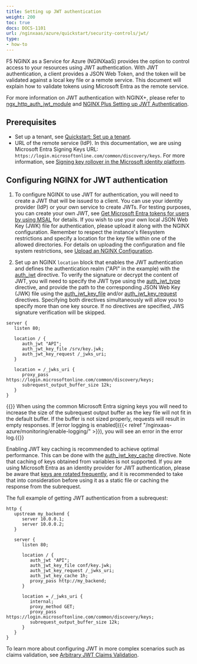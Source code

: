 ```yaml
---
title: Setting up JWT authentication
weight: 200
toc: true
docs: DOCS-1101
url: /nginxaas/azure/quickstart/security-controls/jwt/
type:
- how-to
---
```


F5 NGINX as a Service for Azure (NGINXaaS) provides the option to control access to your resources using JWT authentication. With JWT authentication, a client provides a JSON Web Token, and the token will be validated against a local key file or a remote service. This document will explain how to validate tokens using Microsoft Entra as the remote service.

For more information on JWT authentication with NGINX+, please refer to [ngx_http_auth_jwt_module](https://nginx.org/en/docs/http/ngx_http_auth_jwt_module.html) and [NGINX Plus Setting up JWT Authentication](https://docs.nginx.com/nginx/admin-guide/security-controls/configuring-jwt-authentication/).

## Prerequisites

- Set up a tenant, see [Quickstart: Set up a tenant](https://learn.microsoft.com/en-us/entra/identity-platform/quickstart-create-new-tenant).
- URL of the remote service (IdP). In this documentation, we are using Microsoft Entra Signing Keys URL: `https://login.microsoftonline.com/common/discovery/keys`. For more information, see [Signing key rollover in the Microsoft identity platform](https://learn.microsoft.com/en-us/entra/identity-platform/signing-key-rollover).

## Configuring NGINX for JWT authentication

1. To configure NGINX to use JWT for authentication, you will need to create a JWT that will be issued to a client. You can use your identity provider (IdP) or your own service to create JWTs. For testing purposes, you can create your own JWT, see [Get Microsoft Entra tokens for users by using MSAL](https://learn.microsoft.com/en-us/azure/databricks/dev-tools/app-aad-token) for details. If you wish to use your own local JSON Web Key (JWK) file for authentication, please upload it along with the NGINX configuration. Remember to respect the instance's filesystem restrictions and specify a location for the key file within one of the allowed directories. For details on uploading the configuration and file system restrictions, see [Upload an NGINX Configuration](https://docs.nginx.com/nginxaas/azure/getting-started/nginx-configuration/).

2. Set up an NGINX `location` block that enables the JWT authentication and defines the authentication realm ("API" in the example) with the [auth_jwt](https://nginx.org/en/docs/http/ngx_http_auth_jwt_module.html#auth_jwt) directive. To verify the signature or decrypt the content of JWT, you will need to specify the JWT type using the [auth_jwt_type](https://nginx.org/en/docs/http/ngx_http_auth_jwt_module.html#auth_jwt_type) directive, and provide the path to the corresponding JSON Web Key (JWK) file using the [auth_jwt_key_file](https://nginx.org/en/docs/http/ngx_http_auth_jwt_module.html#auth_jwt_key_file) and/or [auth_jwt_key_request](https://nginx.org/en/docs/http/ngx_http_auth_jwt_module.html#auth_jwt_key_request) directives. Specifying both directives simultaneously will allow you to specify more than one key source. If no directives are specified, JWS signature verification will be skipped.

```nginx
server {
   listen 80;

   location / {
      auth_jwt "API";
      auth_jwt_key_file /srv/key.jwk;
      auth_jwt_key_request /_jwks_uri;
   }

   location = /_jwks_uri {
      proxy_pass https://login.microsoftonline.com/common/discovery/keys;
      subrequest_output_buffer_size 12k;
   }
}
```

{{<warning>}}
When using the common Microsoft Entra signing keys you will need to increase the size of the subrequest output buffer as the key file will not fit in the default buffer.
If the buffer is not sized properly, requests will result in empty responses. If [error logging is enabled]({{< relref "/nginxaas-azure/monitoring/enable-logging/" >}}), you will see an error in the error log.{{</warning>}}

Enabling JWT key caching is recommended to achieve optimal performance. This can be done with the [auth_jwt_key_cache](https://nginx.org/en/docs/http/ngx_http_auth_jwt_module.html#auth_jwt_key_cache) directive. Note that caching of keys obtained from variables is not supported. If you are using Microsoft Entra as an identity provider for JWT authentication, please be aware that [keys are rotated frequently](https://learn.microsoft.com/en-us/entra/identity-platform/signing-key-rollover), and it is recommended to take that into consideration before using it as a static file or caching the response from the subrequest.

The full example of getting JWT authentication from a subrequest:

```nginx
http {
   upstream my_backend {
      server 10.0.0.1;
      server 10.0.0.2;
   }

   server {
      listen 80;

      location / {
         auth_jwt "API";
         auth_jwt_key_file conf/key.jwk;
         auth_jwt_key_request /_jwks_uri;
         auth_jwt_key_cache 1h;
         proxy_pass http://my_backend;
      }

      location = /_jwks_uri {
         internal;
         proxy_method GET;
         proxy_pass https://login.microsoftonline.com/common/discovery/keys;
         subrequest_output_buffer_size 12k;
      }
   }
}
```

To learn more about configuring JWT in more complex scenarios such as claims validation, see [Arbitrary JWT Claims Validation](https://docs.nginx.com/nginx/admin-guide/security-controls/configuring-jwt-authentication/#arbitrary-jwt-claims-validation).
